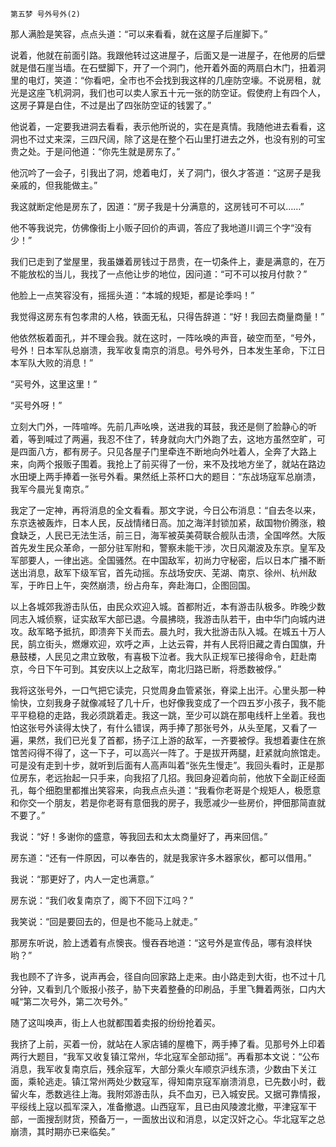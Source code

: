     第五梦 号外号外(2) 

   那人满脸是笑容，点点头道：“可以来看看，就在这屋子后崖脚下。”

   说着，他就在前面引路。我跟他转过这进屋子，后面又是一进屋子，在他房的后壁就是借石崖当墙。在石壁脚下，开了一个洞门，他开着外面的两扇白木门，扭着洞里的电灯，笑道：“你看吧，全市也不会找到我这样的几座防空壕。不说房租，就光是这座飞机洞洞，我们也可以卖人家五十元一张的防空证。假使府上有四个人，这房子算是白住，不过是出了四张防空证的钱罢了。”

   他说着，一定要我进洞去看看，表示他所说的，实在是真情。我随他进去看看，这洞也不过丈来深，三四尺阔，除了这是在整个石山里打进去之外，也没有别的可宝贵之处。于是问他道：“你先生就是房东了。”

   他沉吟了一会子，引我出了洞，熄着电灯，关了洞门，很久才答道：“这房子是我亲戚的，但我能做主。”

   我这就断定他是房东了，因道：“房子我是十分满意的，这房钱可不可以……”

   他不等我说完，仿佛像街上小贩子回价的声调，答应了我地道川调三个字“没有少！”

   我们已走到了堂屋里，我虽嫌着房钱过于昂贵，在一切条件上，妻是满意的，在万不能放松的当儿，我找了一点他让步的地位，因问道：“可不可以按月付款？”

   他脸上一点笑容没有，摇摇头道：“本城的规矩，都是论季吗！”

   我觉得这房东有包孝肃的人格，铁面无私，只得告辞道：“好！我回去商量商量！”

   他依然板着面孔，并不理会我。就在这时，一阵吆唤的声音，破空而至，“号外，号外！日本军队总崩溃，我军收复南京的消息。号外号外，日本发生革命，下江日本军队大败的消息！”

   “买号外，这里这里！”

   “买号外呀！”

   立刻大门外，一阵喧哗。先前几声吆唤，送进我的耳鼓，我还是侧了脸静心的听着，等到喊过了两遍，我忍不住了，转身就向大门外跑了去，这地方虽然空旷，可是四面八方，都有房子。只见各屋子门里牵连不断地向外吐着人，全奔了大路上来，向两个报贩子围着。我抢上了前买得了一份，来不及找地方坐了，就站在路边水田埂上两手捧着一张号外看。果然纸上茶杯口大的题目：“东战场寇军总崩溃，我军今晨光复南京。”

   我定了一定神，再将消息的全文看看。那文字说，今日公布消息：“自去冬以来，东京迭被轰炸，日本人民，反战情绪日高。加之海洋封锁加紧，敌国物价腾涨，粮食缺乏，人民已无法生活，前三日，海军被英美荷联合舰队击溃，全国哗然。大阪首先发生民众革命，一部分驻军附和，警察未能干涉，次日风潮波及东京。皇军及军部要人，一律出逃。全国骚然。在中国敌军，初尚力守秘密，后以日本广播不断送出消息，敌军下级军官，首先动摇。东战场安庆、芜湖、南京、徐州、杭州敌军，于昨日上午，突然崩溃，纷占舟车，奔赴海口，企图回国。

   以上各城郊我游击队伍，由民众欢迎入城。首都附近，本有游击队极多。昨晚少数同志入城侦察，证实敌军大部已退。今晨拂晓，我游击队若干，由中华门向城内进攻。敌军略予抵抗，即溃奔下关而去。晨九时，我大批游击队入城。在城五十万人民，鹄立街头，燃爆欢迎，欢呼之声，上达云霄，并有人民将旧藏之青白国旗，升悬鼓楼，人民见之肃立致敬，有喜极下泣者。我大队正规军已接得命令，赶赴南京，今日下午可到。其安庆以上之敌军，南北归路已断，将悉数被俘。”

   我将这张号外，一口气把它读完，只觉周身血管紧张，脊梁上出汗。心里头那一种愉快，立刻我身子就像减轻了几十斤，也好像我变成了一个四五岁小孩子，我不能平平稳稳的走路，我必须跳着走。我这一跳，至少可以跳在那电线杆上坐着。我也怕这张号外读得太快了，有什么错误，两手捧了那张号外，从头至尾，又看了一遍，果然，我们已光复了首都，扬子江上游的敌军，一齐要被俘。我想着妻住在旅馆苦闷得不得了，这一下子，可以高兴一阵了。于是拔开两腿，赶紧就向旅馆走。可是没有走到十步，就听到后面有人高声叫着“张先生慢走”。我回头看时，正是那位房东，老远抬起一只手来，向我招了几招。我回身迎着向前，他放下全副正经面孔，每个细胞里都推出笑容来，向我点点头道：“我看你老哥是个规矩人，极愿意和你交一个朋友，若是你老哥有意佃我的房子，我愿减少一些房价，押佃那简直就不要了。”

   我说：“好！多谢你的盛意，等我回去和太太商量好了，再来回信。”

   房东道：“还有一件原因，可以奉告的，就是我家许多木器家伙，都可以借用。”

   我说：“那更好了，内人一定也满意。”

   房东说：“我们收复南京了，阁下不回下江吗？”

   我笑说：“回是要回去的，但是也不能马上就走。”

   那房东听说，脸上透着有点懊丧。慢吞吞地道：“这号外是宣传品，哪有浪样快哟？”

   我也顾不了许多，说声再会，径自向回家路上走来。由小路走到大街，也不过十几分钟，又看到几个贩报小孩子，胁下夹着整叠的印刷品，手里飞舞着两张，口内大喊“第二次号外，第二次号外。”

   随了这叫唤声，街上人也就都围着卖报的纷纷抢着买。

   我挤了上前，买着一份，就站在人家店铺的屋檐下，两手捧了看。见那号外上印着两行大题目，“我军又收复镇江常州，华北寇军全部动摇”。再看那本文说：“公布消息，我军收复南京后，残余寇军，大部分乘火车顺京沪线东溃，少数由下关江面，乘轮逃走。镇江常州两处少数寇军，得知南京寇军崩溃消息，已先数小时，截留火车，悉数逃往上海。我附郊游击队，兵不血刃，已入城安民。又据可靠情报，平绥线上寇以孤军深入，准备撤退。山西寇军，且已由风陵渡北撤，平津寇军干部，一面搜刮财货，预备万一，一面放出议和消息，以定汉奸之心。华北寇军之总崩溃，其时期亦已来临矣。”

